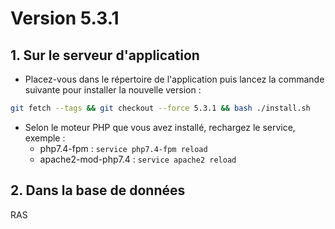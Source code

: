 # Version 5.3.1

## 1. Sur le serveur d'application

- Placez-vous dans le répertoire de l'application puis lancez la commande suivante
  pour installer la nouvelle version :

```bash
git fetch --tags && git checkout --force 5.3.1 && bash ./install.sh
```

- Selon le moteur PHP que vous avez installé, rechargez le service, exemple :
    - php7.4-fpm         : `service php7.4-fpm reload`
    - apache2-mod-php7.4 : `service apache2 reload`

## 2. Dans la base de données

RAS